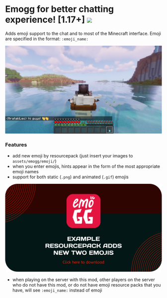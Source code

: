 # Emogg for better chatting experienсe! [1.17+] <img src="https://github.com/teacondemns/static.pexty.xyz/blob/main/src/emoji/animated/minecraft.gif?raw=true" height="35"/>
Adds emoji support to the chat and to most of the Minecraft interface.
Emoji are specified in the format: `:emoji_name:`

![](preview/preview-1.png)

### Features
- add new emoji by resourcepack (just insert your images to `assets/emogg/emoji/`)
- when you enter emojis, hints appear in the form of the most appropriate emoji names
- support for both static (`.png`) and animated (`.gif`) emojis

[![](example/banner.png)](https://github.com/aratakileo/emogg/raw/main/example/emogg-example-resourcepack.zip)

- when playing on the server with this mod, other players on the server who do not have this mod, or do not have emoji resource packs that you have, will see `:emoji_name:` instead of emoji
